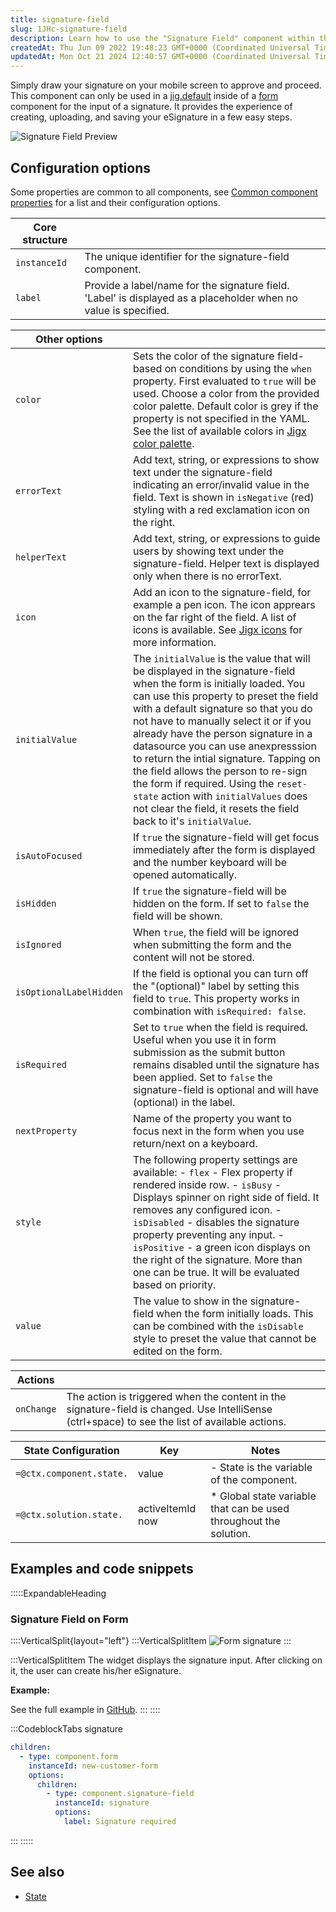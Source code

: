 ```yaml
---
title: signature-field
slug: 1JHc-signature-field
description: Learn how to use the "Signature Field" component within the "form" component to effortlessly capture and store digital signatures. This comprehensive document offers step-by-step instructions, configuration options, and practical code examples to seamless
createdAt: Thu Jun 09 2022 19:48:23 GMT+0000 (Coordinated Universal Time)
updatedAt: Mon Oct 21 2024 12:40:57 GMT+0000 (Coordinated Universal Time)
---
```


Simply draw your signature on your mobile screen to approve and proceed. This component can only be used in a [jig.default](<./../../Jig Types/jig_default.md>) inside of a [form](./../form.md) component for the input of a signature. It provides the experience of creating, uploading, and saving your eSignature in a few easy steps.

![Signature Field Preview](https://archbee-image-uploads.s3.amazonaws.com/x7vdIDH6-ScTprfmi2XXX/xFXGhidiImIpwwIhQy4kU_signature.png "Signature Field Preview")

## Configuration options

Some properties are common to all components, see [Common component properties](docId\:LLnTD-rxe8FmH7WpC5cZb) for a list and their configuration options.

|**Core structure** |        |
| ------------------ | ---------------------------------------------------------------------------------------------------------------- |
| `instanceId`       | The unique identifier for the signature-field component.                                                         |
| `label`            | Provide a label/name for the signature field. 'Label' is displayed as a placeholder when no value is specified.  |

| **Other options**       |   |
| ----------------------- | ------------------------------------------------------------------------------------------------------------------------------------------------------------------------------------------------------------------------------------------------------------------------------------------------------------------------------------------------------------------------------------------------------------------------------------------------------------------------------------------------------------------------------------------------------------------- |
| `color`                 | Sets the color of the signature field-based on conditions by using the `when` property. First evaluated to `true` will be used. Choose a color from the provided color palette. Default color is grey if the property is not specified in the YAML. See the list of available colors in [Jigx color palette]().         |
| `errorText`             | Add text, string, or expressions to show text under the signature-field  indicating an error/invalid value in the field. Text is shown in `isNegative` (red) styling with a red exclamation icon on the right.       |
| `helperText`            | Add text, string, or expressions to guide users by showing text under the signature-field. Helper text is displayed only when there is no errorText.   |
| `icon`                  | Add an icon to the signature-field, for example a pen icon. The icon apprears on the far right of the field.  A list of icons is available. See [Jigx icons]() for more information.                                       |
| `initialValue`          | The `initialValue` is the value that will be displayed in the signature-field when the form is initially loaded. You can use this property to preset the field with a default signature so that you do not have to manually select it or if you already have the person signature in a datasource you can use anexpresssion to return the intial signature. Tapping on the field allows the person to re-sign the form if required. Using the `reset-state` action with `initialValues` does not clear the field, it resets the field back to it's `initialValue`.  |
| `isAutoFocused`         | If `true` the signature-field will get focus immediately after the form is displayed and the number keyboard will be opened automatically.     |
| `isHidden`              | If `true` the signature-field will be hidden on the form. If set to `false` the field will be shown.                 |
| `isIgnored`             | When `true`, the field will be ignored when submitting the form and the content will not be stored.                 |
| `isOptionalLabelHidden` | If the field is optional you can turn off the "(optional)" label by setting this field to `true`. This property works in combination with `isRequired: false`.                                                                                                |
| `isRequired`            | Set to `true` when the field is required. Useful when you use it in form submission as the submit button remains disabled until the signature has been applied. Set to `false` the signature-field is optional and will have (optional) in the label.    |
| `nextProperty`          | Name of the property you want to focus next in the form when you use return/next on a keyboard.                                       |
| `style`                 | The following property settings are available:&#xA;- `flex` - Flex property if rendered inside row.&#xA;- `isBusy` - Displays spinner on right side of field. It removes any  configured icon.&#xA;- `isDisabled` - disables the signature property preventing any input.&#xA;- `isPositive` - a green icon displays on the right of the signature.&#xA;More than one can be true. It will be evaluated based on priority.    |
| `value`                 | The value to show in the signature-field when the form initially loads. This can be combined with the `isDisable` style to preset the value that cannot be edited on the form.     |

| **Actions** |           |
| ----------- | ------------------------------------------------------------------------------------------------------------------------------------------------ |
| `onChange`  | The action is triggered when the content in the signature-field is changed. Use IntelliSense (ctrl+space) to see the list of available actions.  |

| **State Configuration**  | **Key**              | **Notes**                                                         |
| ------------------------ | -------------------- | ----------------------------------------------------------------- |
| `=@ctx.component.state.` | value                | - State is the variable of the component.                         |
| `=@ctx.solution.state.`  | activeItemId&#xA;now | * Global state variable that can be used throughout the solution. |

## Examples and code snippets 

:::::ExpandableHeading
### Signature Field on Form

::::VerticalSplit{layout="left"}
:::VerticalSplitItem
![Form signature](https://archbee-image-uploads.s3.amazonaws.com/x7vdIDH6-ScTprfmi2XXX/tCKu2RtpBmPBLyNyCEbL1_ofk8slzh8-djfwqstadycsignature-field.png "Form signature")
:::

:::VerticalSplitItem
The widget displays the signature input. After clicking on it, the user can create his/her eSignature.

**Example:**

See the full example in [GitHub]("https://github.com/jigx-com/jigx-samples/blob/main/quickstart/jigx-samples/jigs/jigx-components/signature-field/signature-field.jigx).
:::
::::

:::CodeblockTabs
signature

```yaml
children:
  - type: component.form
    instanceId: new-customer-form
    options:
      children:
        - type: component.signature-field
          instanceId: signature
          options:
            label: Signature required
```
:::
:::::

## **See also**

- [State]()

